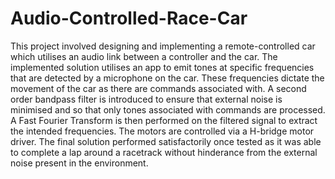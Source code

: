 # Audio-Controlled-Race-Car

This project involved designing and implementing a remote-controlled car which utilises an audio link between a controller and the car. The implemented solution utilises an app to emit tones at specific frequencies that are detected by a microphone on the car. These frequencies dictate the movement of the car as there are commands associated with. A second order bandpass filter is introduced to ensure that external noise is minimised and so that only tones associated with commands are processed. A Fast Fourier Transform is then performed on the filtered signal to extract the intended frequencies. The motors are controlled via a H-bridge motor driver. The final solution performed satisfactorily once tested as it was able to complete a lap around a racetrack without hinderance from the external noise present in the environment.
